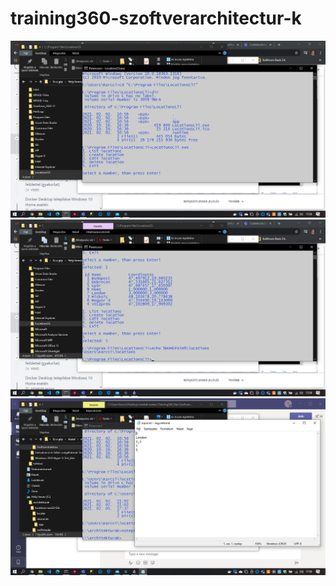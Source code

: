 # training360-szoftverarchitectur-k

![Első](StandaloneKonzolos.png)
![Más](StandaloneK2.png)
![3](StandaloneK3.png)
